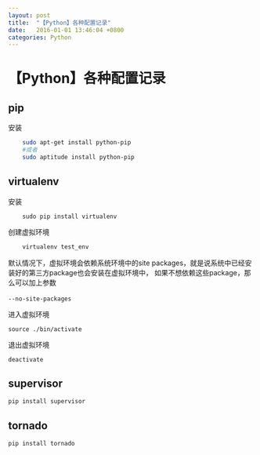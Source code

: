 ```yaml
---
layout: post
title:  "【Python】各种配置记录"
date:   2016-01-01 13:46:04 +0800
categories: Python
---
```

# 【Python】各种配置记录

## pip

安装

```bash
    sudo apt-get install python-pip
    #或者
    sudo aptitude install python-pip
```

##  virtualenv

安装

```bas
    sudo pip install virtualenv
```

创建虚拟环境

```bash
    virtualenv test_env
```
默认情况下，虚拟环境会依赖系统环境中的site packages，就是说系统中已经安装好的第三方package也会安装在虚拟环境中，
如果不想依赖这些package，那么可以加上参数 

    --no-site-packages　

进入虚拟环境

    source ./bin/activate

退出虚拟环境

    deactivate
    
## supervisor

    pip install supervisor

## tornado

    pip install tornado




    

